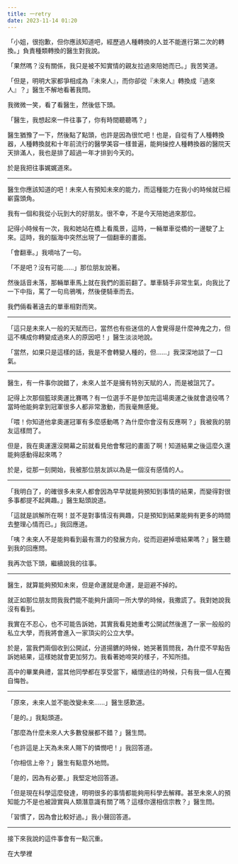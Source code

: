 ```yaml
---
title: 一retry
date: 2023-11-14 01:20
---
```

「小姐，很抱歉，但你應該知道吧，經歷過人種轉換的人並不能進行第二次的轉換。」負責種類轉換的醫生對我說。

「果然嗎？沒有關係，我只是被不知實情的親友拉過來陪她而已。」我苦笑道。

「但是，明明大家都爭相成為『未來人』，而你卻從『未來人』轉換成『過來人』？」醫生不解地看著我問。

我微微一笑，看了看醫生，然後低下頭。

「醫生，我想起來一件往事了，你有時間聽聽嗎？」

醫生猶豫了一下，然後點了點頭，也許是因為很忙吧！也是，自從有了人種轉換器，人種轉換就和十年前流行的醫學美容一樣普遍，能夠操控人種轉換器的醫院天天排滿人，我也是排了超過一年才排到今天的。

於是我把往事娓娓道來。

***
醫生你應該知道的吧！未來人有預知未來的能力，而這種能力在我小的時候就已經嶄露頭角。

我有一個和我從小玩到大的好朋友。很不幸，不是今天陪她過來那位。

記得小時候有一次，我和她站在橋上看風景，這時，一輛單車從橋的一邊駛了上來。這時，我的腦海中突然出現了一個翻車的畫面。

「會翻車。」我嘀咕了一句。

「不是吧？沒有可能……」那位朋友說著。

然後話音未落，那輛單車馬上就在我們的面前翻了。單車騎手非常生氣，向我比了一下中指，罵了一句烏鴉嘴，然後便騎車而去。

我們倆看著遠去的單車相對而笑。

***
「這只是未來人一般的天賦而已，當然也有些迷信的人會覺得是什麼神鬼之力，但這不構成你轉變成過來人的原因吧！」醫生淡淡地說。

「當然，如果只是這樣的話，我是不會轉變人種的，但……」我深深地談了一口氣。

***
醫生，有一件事你說錯了，未來人並不是擁有特別天賦的人，而是被詛咒了。

記得上次那個籃球奧運比賽嗎？有一位選手不是參加完這場奧運之後就會退役嗎？當時他能夠拿到冠軍很多人都非常激動，而我毫無感覺。

「喂！你知道他拿奧運冠軍有多麼感動嗎？為什麼你會沒有反應啊？」我被我的朋友這樣問了。

但是，我在奧運還沒開幕之前就看見他會奪冠的畫面了啊！知道結果之後這麼久還能夠感動得起來嗎？

於是，從那一刻開始，我被那位朋友誤以為是一個沒有感情的人。

***
「我明白了，的確很多未來人都會因為早早就能夠預知到事情的結果，而變得對很多事都提不起興趣。」醫生點頭說道。

「這就是誤解所在啊！並不是對事情沒有興趣，只是預知到結果能夠有更多的時間去整理心情而已。」我回應道。

「咦？未來人不是能夠看到最有潛力的發展方向，從而迴避掉壞結果嗎？」醫生聽到我的回應問。

我再次低下頭，繼續說我的往事。

***
醫生，就算能夠預知未來，但是命運就是命運，是迴避不掉的。

就正如那位朋友問我我們能不能夠升讀同一所大學的時候，我撒謊了。我對她說我沒有看到。

我實在不忍心，也不可能告訴她，其實我看見她重考公開試然後進了一家一般般的私立大學，而我將會進入一家頂尖的公立大學。

於是，當我們兩個收到公開試，分道揚鑣的時候，她哭著質問我，為什麼不早點告訴她結果，這樣她就會更加努力。我看著她啼哭的樣子，不知所措。

高中的畢業典禮，當其他同學都在享受當下，緬懷過往的時候，只有我一個人在獨自悔咎。

***
「原來，未來人並不能改變未來……」醫生感歎道。

「是的。」我點頭道。

「那麼為什麼未來人大多數發展都不錯？」醫生問。

「也許這是上天為未來人賜下的憐憫吧！」我回答道。

「你相信上帝？」醫生有點意外地問。

「是的，因為有必要。」我堅定地回答道。

「但是現在科學這麼發達，明明很多的事情都能夠用科學去解釋。甚至未來人的預知能力不是也被證實與人類潛意識有關了嗎？這樣你還相信宗教？」醫生問。

「習慣了，因為會比較好過。」我小聲回答道。

***
接下來我說的這件事會有一點沉重。

在大學裡
